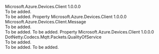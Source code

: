 <Type Name="IWillMessage" FullName="Microsoft.Azure.Devices.Client.Transport.Mqtt.IWillMessage">
  <TypeSignature Language="C#" Value="public interface IWillMessage" />
  <TypeSignature Language="ILAsm" Value=".class public interface auto ansi abstract IWillMessage" />
  <TypeSignature Language="DocId" Value="T:Microsoft.Azure.Devices.Client.Transport.Mqtt.IWillMessage" />
  <TypeSignature Language="VB.NET" Value="Public Interface IWillMessage" />
  <TypeSignature Language="F#" Value="type IWillMessage = interface" />
  <AssemblyInfo>
    <AssemblyName>Microsoft.Azure.Devices.Client</AssemblyName>
    <AssemblyVersion>1.0.0.0</AssemblyVersion>
  </AssemblyInfo>
  <Interfaces />
  <Docs>
    <summary>To be added.</summary>
    <remarks>To be added.</remarks>
  </Docs>
  <Members>
    <Member MemberName="Message">
      <MemberSignature Language="C#" Value="public Microsoft.Azure.Devices.Client.Message Message { get; }" />
      <MemberSignature Language="ILAsm" Value=".property instance class Microsoft.Azure.Devices.Client.Message Message" />
      <MemberSignature Language="DocId" Value="P:Microsoft.Azure.Devices.Client.Transport.Mqtt.IWillMessage.Message" />
      <MemberSignature Language="VB.NET" Value="Public ReadOnly Property Message As Message" />
      <MemberSignature Language="F#" Value="member this.Message : Microsoft.Azure.Devices.Client.Message" Usage="Microsoft.Azure.Devices.Client.Transport.Mqtt.IWillMessage.Message" />
      <MemberType>Property</MemberType>
      <AssemblyInfo>
        <AssemblyName>Microsoft.Azure.Devices.Client</AssemblyName>
        <AssemblyVersion>1.0.0.0</AssemblyVersion>
      </AssemblyInfo>
      <ReturnValue>
        <ReturnType>Microsoft.Azure.Devices.Client.Message</ReturnType>
      </ReturnValue>
      <Docs>
        <summary>To be added.</summary>
        <value>To be added.</value>
        <remarks>To be added.</remarks>
      </Docs>
    </Member>
    <Member MemberName="QoS">
      <MemberSignature Language="C#" Value="public DotNetty.Codecs.Mqtt.Packets.QualityOfService QoS { get; set; }" />
      <MemberSignature Language="ILAsm" Value=".property instance valuetype DotNetty.Codecs.Mqtt.Packets.QualityOfService QoS" />
      <MemberSignature Language="DocId" Value="P:Microsoft.Azure.Devices.Client.Transport.Mqtt.IWillMessage.QoS" />
      <MemberSignature Language="VB.NET" Value="Public Property QoS As QualityOfService" />
      <MemberSignature Language="F#" Value="member this.QoS : DotNetty.Codecs.Mqtt.Packets.QualityOfService with get, set" Usage="Microsoft.Azure.Devices.Client.Transport.Mqtt.IWillMessage.QoS" />
      <MemberType>Property</MemberType>
      <AssemblyInfo>
        <AssemblyName>Microsoft.Azure.Devices.Client</AssemblyName>
        <AssemblyVersion>1.0.0.0</AssemblyVersion>
      </AssemblyInfo>
      <ReturnValue>
        <ReturnType>DotNetty.Codecs.Mqtt.Packets.QualityOfService</ReturnType>
      </ReturnValue>
      <Docs>
        <summary>To be added.</summary>
        <value>To be added.</value>
        <remarks>To be added.</remarks>
      </Docs>
    </Member>
  </Members>
</Type>